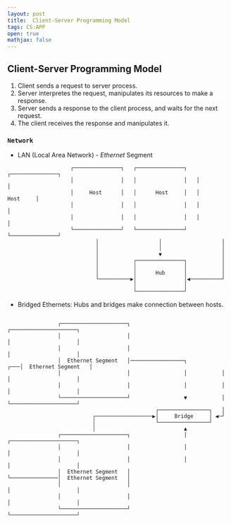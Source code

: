 ```yaml
---
layout: post
title:  Client-Server Programming Model
tags: CS:APP
open: true
mathjax: false
---
```


## Client-Server Programming Model
1. Client sends a request to server process.
2. Server interpretes the request, manipulates its resources to make a response.
3. Server sends a response to the client process, and waits for the next request.
4. The client receives the response and manipulates it.

### `Network`
- LAN (Local Area Network) - *Ethernet* Segment                                   
```                                                                             
                    ┌───────────────┐   ┌───────────────┐   ┌───────────────┐
                    │               │   │               │   │               │
                    │     Host      │   │      Host     │   │      Host     │
                    │               │   │               │   │               │
                    │               │   │               │   │               │
                    └───────────────┘   └───────────────┘   └───────────────┘
                            │                   │                   │        
                            │                   │                   │        
                            │                   ▼                   │        
                            │           ┌───────────────┐           │        
                            │           │               │           │        
                            │           │      Hub      │           │        
                            └──────────▶│               │◀──────────┘        
                                        │               │                    
                                        └───────────────┘                    
```

- Bridged Ethernets: Hubs and bridges make connection between hosts.                                                                 
```

                ┌─────────────────────┐                                 ┌─────────────────────┐
                │                     │                                 │                     │
                │                     │                                 │                     │
                │  Ethernet Segment   │─────────────────┐           ┌───│  Ethernet Segment   │
                │                     │                 │           │   │                     │
                │                     │                 │           │   │                     │
                └─────────────────────┘                 ▼           │   └─────────────────────┘
                                               ┌────────────────┐   │
                           ┌──────────────────▶│     Bridge     │ ◀─┘
                           │                   └────────────────┘
                           │                            ▲
                ┌─────────────────────┐                 │               ┌─────────────────────┐
                │                     │                 │               │                     │
                │                     │                 │               │                     │
                │  Ethernet Segment   │                 └───────────────│  Ethernet Segment   │
                │                     │                                 │                     │
                │                     │                                 │                     │
                └─────────────────────┘                                 └─────────────────────┘
```
